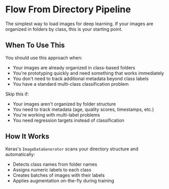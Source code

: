 # Flow From Directory Pipeline

The simplest way to load images for deep learning. If your images are organized in folders by class, this is your starting point.

## When To Use This

You should use this approach when:
- Your images are already organized in class-based folders
- You're prototyping quickly and need something that works immediately
- You don't need to track additional metadata beyond class labels
- You have a standard multi-class classification problem

Skip this if:
- Your images aren't organized by folder structure
- You need to track metadata (age, quality scores, timestamps, etc.)
- You're working with multi-label problems
- You need regression targets instead of classification

## How It Works

Keras's `ImageDataGenerator` scans your directory structure and automatically:
- Detects class names from folder names
- Assigns numeric labels to each class
- Creates batches of images with their labels
- Applies augmentation on-the-fly during training
